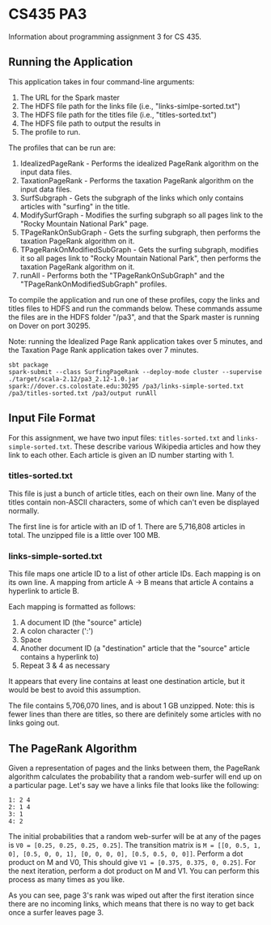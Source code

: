 # CS435 PA3
Information about programming assignment 3 for CS 435.

## Running the Application
This application takes in four command-line arguments:
1. The URL for the Spark master
2. The HDFS file path for the links file (i.e., "links-simlpe-sorted.txt")
3. The HDFS file path for the titles file (i.e., "titles-sorted.txt")
4. The HDFS file path to output the results in
5. The profile to run.

The profiles that can be run are:
1. IdealizedPageRank - Performs the idealized PageRank algorithm on the input data files.
2. TaxationPageRank - Performs the taxation PageRank algorithm on the input data files.
3. SurfSubgraph - Gets the subgraph of the links which only contains articles with "surfing" in the title.
4. ModifySurfGraph - Modifies the surfing subgraph so all pages link to the "Rocky Mountain National Park" page.
5. TPageRankOnSubGraph - Gets the surfing subgraph, then performs the taxation PageRank algorithm on it.
6. TPageRankOnModifiedSubGraph - Gets the surfing subgraph, modifies it so all pages link to "Rocky Mountain National Park", then performs the taxation PageRank algorithm on it.
7. runAll - Performs both the "TPageRankOnSubGraph" and the "TPageRankOnModifiedSubGraph" profiles.

To compile the application and run one of these profiles,
copy the links and titles files to HDFS and run the commands below.
These commands assume the files are in the HDFS folder "/pa3",
and that the Spark master is running on Dover on port 30295.

Note: running the Idealized Page Rank application takes over 5 minutes,
and the Taxation Page Rank application takes over 7 minutes.

```
sbt package
spark-submit --class SurfingPageRank --deploy-mode cluster --supervise ./target/scala-2.12/pa3_2.12-1.0.jar spark://dover.cs.colostate.edu:30295 /pa3/links-simple-sorted.txt /pa3/titles-sorted.txt /pa3/output runAll
```

## Input File Format
For this assignment, we have two input files: `titles-sorted.txt` and `links-simple-sorted.txt`.
These describe various Wikipedia articles and how they link to each other.
Each article is given an ID number starting with 1.

### titles-sorted.txt
This file is just a bunch of article titles, each on their own line.
Many of the titles contain non-ASCII characters, some of which can't even be displayed normally.

The first line is for article with an ID of 1.
There are 5,716,808 articles in total.
The unzipped file is a little over 100 MB.

### links-simple-sorted.txt
This file maps one article ID to a list of other article IDs.
Each mapping is on its own line.
A mapping from article A -> B means that article A contains a hyperlink to article B.

Each mapping is formatted as follows:
1. A document ID (the "source" article)
2. A colon character (':')
3. Space
4. Another document ID (a "destination" article that the "source" article contains a hyperlink to)
5. Repeat 3 & 4 as necessary

It appears that every line contains at least one destination article,
but it would be best to avoid this assumption.

The file contains 5,706,070 lines, and is about 1 GB unzipped.
Note: this is fewer lines than there are titles,
so there are definitely some articles with no links going out.

## The PageRank Algorithm
Given a representation of pages and the links between them, the PageRank algorithm calculates the probability that a random web-surfer will end up on a particular page. Let's say we have a links file that looks like the following:

```
1: 2 4
2: 1 4
3: 1
4: 2
```

The initial probabilities that a random web-surfer will be at any of the pages is `V0 = [0.25, 0.25, 0.25, 0.25]`. The transition matrix is `M = [[0, 0.5, 1, 0], [0.5, 0, 0, 1], [0, 0, 0, 0], [0.5, 0.5, 0, 0]]`. Perform a dot product on M and V0, This should give `V1 = [0.375, 0.375, 0, 0.25]`. For the next iteration, perform a dot product on M and V1. You can perform this process as many times as you like. 

As you can see, page 3's rank was wiped out after the first iteration since there are no incoming links, which means that there is no way to get back once a surfer leaves page 3.